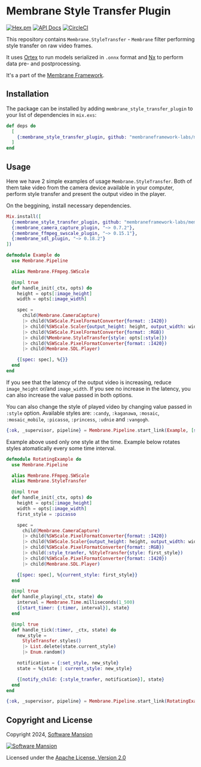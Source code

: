 # Membrane Style Transfer Plugin

[![Hex.pm](https://img.shields.io/hexpm/v/membrane_style_transfer_plugin.svg)](https://hex.pm/packages/membrane_style_transfer_plugin)
[![API Docs](https://img.shields.io/badge/api-docs-yellow.svg?style=flat)](https://hexdocs.pm/membrane_style_transfer_plugin)
[![CircleCI](https://circleci.com/gh/membraneframework/membrane_style_transfer_plugin.svg?style=svg)](https://circleci.com/gh/membraneframework/membrane_style_transfer_plugin)

This repository contains `Membrane.StyleTransfer` - `Membrane` filter performing style transfer on raw video frames.

It uses [Ortex](https://github.com/elixir-nx/ortex) to run models serialized in `.onnx` format and [Nx](https://github.com/elixir-nx/nx) to perform data pre- and postprocessing. 

It's a part of the [Membrane Framework](https://membrane.stream).

## Installation

The package can be installed by adding `membrane_style_transfer_plugin` to your list of dependencies in `mix.exs`:

```elixir
def deps do
  [
    {:membrane_style_transfer_plugin, github: "membraneframework-labs/membrane_style_transfer_plugin"}
  ]
end
```

## Usage

Here we have 2 simple examples of usage `Membrane.StyleTransfer`. Both of them take video from the camera device available in your computer, perform style transfer and present the output video in the player.

On the beggining, install necessary dependencies.

```elixir
Mix.install([
  {:membrane_style_transfer_plugin, github: "membraneframework-labs/membrane_style_transfer_plugin"},
  {:membrane_camera_capture_plugin, "~> 0.7.2"},
  {:membrane_ffmpeg_swscale_plugin, "~> 0.15.1"},
  {:membrane_sdl_plugin, "~> 0.18.2"}
])
```

```elixir
defmodule Example do
  use Membrane.Pipeline

  alias Membrane.FFmpeg.SWScale

  @impl true
  def handle_init(_ctx, opts) do
    height = opts[:image_height]
    width = opts[:image_width]

    spec =
      child(Membrane.CameraCapture)
      |> child(%SWScale.PixelFormatConverter{format: :I420})
      |> child(%SWScale.Scaler{output_height: height, output_width: width})
      |> child(%SWScale.PixelFormatConverter{format: :RGB})
      |> child(%Membrane.StyleTransfer{style: opts[:style]})
      |> child(%SWScale.PixelFormatConverter{format: :I420})
      |> child(Membrane.SDL.Player)

    {[spec: spec], %{}}
  end
end
```

If you see that the latency of the output video is increasing, reduce `image_height` or/and `image_width`.
If you see no increase in the latency, you can also increase the value passed in both options.

You can also change the style of played video by changing value passed in `:style` option. Available styles are: `:candy`, `:kaganawa`, `:mosaic`, `:mosaic_mobile`, `:picasso`, `:princess`, `:udnie` and `:vangogh`.

```elixir
{:ok, _supervisor, pipeline} = Membrane.Pipeline.start_link(Example, [style: :vangogh, image_height: 400, image_width: 400])
```

Example above used only one style at the time. Example below rotates styles atomatically every some time interval. 

```elixir 
defmodule RotatingExample do
  use Membrane.Pipeline

  alias Membrane.FFmpeg.SWScale
  alias Membrane.StyleTransfer

  @impl true
  def handle_init(_ctx, opts) do
    height = opts[:image_height]
    width = opts[:image_width]
    first_style = :picasso

    spec =
      child(Membrane.CameraCapture)
      |> child(%SWScale.PixelFormatConverter{format: :I420})
      |> child(%SWScale.Scaler{output_height: height, output_width: width})
      |> child(%SWScale.PixelFormatConverter{format: :RGB})
      |> child(:style_tranfer, %StyleTransfer{style: first_style})
      |> child(%SWScale.PixelFormatConverter{format: :I420})
      |> child(Membrane.SDL.Player)

    {[spec: spec], %{current_style: first_style}}
  end

  @impl true
  def handle_playing(_ctx, state) do
    interval = Membrane.Time.milliseconds(1_500)
    {[start_timer: {:timer, interval}], state}
  end

  @impl true
  def handle_tick(:timer, _ctx, state) do
    new_style = 
      StyleTransfer.styles() 
      |> List.delete(state.current_style)
      |> Enum.random()

    notification = {:set_style, new_style}
    state = %{state | current_style: new_style}

    {[notify_child: {:style_tranfer, notification}], state}
  end
end

{:ok, _supervisor, pipeline} = Membrane.Pipeline.start_link(RotatingExample, [image_height: 400, image_width: 400])
```

## Copyright and License

Copyright 2024, [Software Mansion](https://swmansion.com/?utm_source=git&utm_medium=readme&utm_campaign=membrane_style_transfer_plugin)

[![Software Mansion](https://logo.swmansion.com/logo?color=white&variant=desktop&width=200&tag=membrane-github)](https://swmansion.com/?utm_source=git&utm_medium=readme&utm_campaign=membrane_style_transfer_plugin)

Licensed under the [Apache License, Version 2.0](LICENSE)
